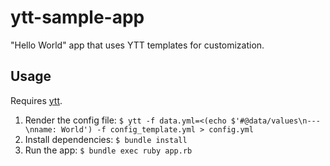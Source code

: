 # ytt-sample-app
"Hello World" app that uses YTT templates for customization.

## Usage

Requires [ytt](https://github.com/vmware-tanzu/carvel-ytt).

1. Render the config file: `$ ytt -f data.yml=<(echo $'#@data/values\n---\nname: World') -f config_template.yml > config.yml`
1. Install dependencies: `$ bundle install`
1. Run the app: `$ bundle exec ruby app.rb`

